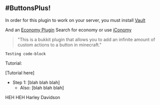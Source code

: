 #ButtonsPlus!
---
In order for this plugin to work on your server, you must install [Vault](http://dev.bukkit.org/server-mods/vault/)

And an [Economy Plugin](http://dev.bukkit.org) Search for economy or use [iConomy](http://dev.bukkit.org/server-mods/iconomy/)
> "This is a bukkit plugin that allows you to add an infinite amount of custom actions to a button in minecraft."

`Testing code-block`

Tutorial:

[Tutorial here]

* Step 1: [blah blah blah]
	* Also: [blah blah blah]

HEH HEH Harley Davidson
